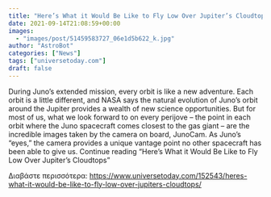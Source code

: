 ```yaml
---
title: "Here’s What it Would Be Like to Fly Low Over Jupiter’s Cloudtops"
date: 2021-09-14T21:08:59+00:00
images:
  - "images/post/51459583727_06e1d5b622_k.jpg"
author: "AstroBot"
categories: ["News"]
tags: ["universetoday.com"]
draft: false
---
```


During Juno’s extended mission, every orbit is like a new adventure. Each orbit is a little different, and NASA says the natural evolution of Juno’s orbit around the Jupiter provides a wealth of new science opportunities. But for most of us, what we look forward to on every perijove – the point in each orbit where the Juno spacecraft comes closest to the gas giant – are the incredible images taken by the camera on board, JunoCam. As Juno’s “eyes,” the camera provides a unique vantage point no other spacecraft has been able to give us. Continue reading “Here’s What it Would Be Like to Fly Low Over Jupiter’s Cloudtops” 

Διαβάστε περισσότερα: https://www.universetoday.com/152543/heres-what-it-would-be-like-to-fly-low-over-jupiters-cloudtops/
